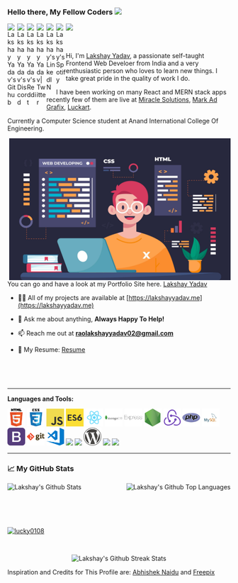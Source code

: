 ### Hello there, My Fellow Coders <img src="https://media.giphy.com/media/hvRJCLFzcasrR4ia7z/giphy.gif" width="25px">
<a href="https://github.com/Lucky0108">
  <img align="left" alt="Lakshay Yadav's Github" width="22px" src="https://raw.githubusercontent.com/peterthehan/peterthehan/master/assets/github.svg" />
</a>
<a href="https://discord.gg/FDSGrX2r4S">
  <img align="left" alt="Lakshay Yadav's Discord" width="22px" src="https://raw.githubusercontent.com/peterthehan/peterthehan/master/assets/discord.svg" />
</a>
<a href="https://twitter.com/lxkshay">
  <img align="left" alt="Lakshay Yadav's Reddit" width="22px" src="https://raw.githubusercontent.com/peterthehan/peterthehan/master/assets/reddit.svg" />
</a>
<a href="https://twitter.com/lxkshay">
  <img align="left" alt="Lakshay Yadav| Twitter" width="22px" src="https://raw.githubusercontent.com/peterthehan/peterthehan/master/assets/twitter.svg" />
</a>
<a href="https://www.linkedin.com/in/lakshay-yadav/">
  <img align="left" alt="Lakshay's LinkedIN" width="22px" src="https://raw.githubusercontent.com/peterthehan/peterthehan/master/assets/linkedin.svg" />
</a>
<a href="https://open.spotify.com/user/dv113m9r1r4mrntqfthjl9q84">
  <img align="left" alt="Lakshay's Spotify" width="22px" src="https://raw.githubusercontent.com/peterthehan/peterthehan/master/assets/spotify.svg" />
</a>

![](https://visitor-badge.glitch.me/badge?page_id=Lucky0108)

<br>

Hi, I'm [Lakshay Yadav](https://linkedin.com/lakshay-yadav/), a passionate self-taught Frontend Web Develoer from India and a very enthusiastic person who loves to learn new things. I take great pride in the quality of work I do.

I have been working on many React and MERN stack apps recently few of them are live at [Miracle Solutions](https://miracle-solutions.herokuapp.com/), [Mark Ad Grafix](https://mark-ad-grafix.herokuapp.com/), [Luckart](https://ecommclone.netlify.app/).

Currently a Computer Science student at Anand International College Of Engineering.

  <img align="right" alt="Code" src="https://raw.githubusercontent.com/Lucky0108/Lucky0108/master/img/codeView.jpg?raw=true" width="500" height="320" />

You can go and have a look at my Portfolio Site here. [Lakshay Yadav](https://lakshayyadav.me)

- 👨‍💻 All of my projects are available at [https://lakshayyadav.me](https://lakshayyadav.me)

- 💬 Ask me about anything, **Always Happy To Help!**

- 📫 Reach me out at **raolakshayyadav02@gmail.com**

- 📄 My Resume: [Resume](https://drive.google.com/file/d/1IZTzvX4qbST3QSNVrMzyKHYhrQY8YQ-J/view?usp=sharing)

<br> <br> <br>
<hr>

**Languages and Tools:**  

<code><img height="40" src="https://raw.githubusercontent.com/github/explore/80688e429a7d4ef2fca1e82350fe8e3517d3494d/topics/html/html.png"></code>
<code><img height="40" src="https://raw.githubusercontent.com/github/explore/80688e429a7d4ef2fca1e82350fe8e3517d3494d/topics/css/css.png"></code>
<code><img height="40" src="https://raw.githubusercontent.com/github/explore/80688e429a7d4ef2fca1e82350fe8e3517d3494d/topics/javascript/javascript.png"></code>
<code><img height="40" src="https://raw.githubusercontent.com/github/explore/80688e429a7d4ef2fca1e82350fe8e3517d3494d/topics/es6/es6.png"></code>
<code><img height="40" src="https://raw.githubusercontent.com/github/explore/80688e429a7d4ef2fca1e82350fe8e3517d3494d/topics/react/react.png"></code>
<code><img height="40" src="https://raw.githubusercontent.com/github/explore/80688e429a7d4ef2fca1e82350fe8e3517d3494d/topics/mongodb/mongodb.png"></code>
<code><img height="40" src="https://raw.githubusercontent.com/github/explore/80688e429a7d4ef2fca1e82350fe8e3517d3494d/topics/express/express.png"></code>
<code><img height="40" src="https://raw.githubusercontent.com/github/explore/80688e429a7d4ef2fca1e82350fe8e3517d3494d/topics/nodejs/nodejs.png"></code>
<code><img height="40" src="https://raw.githubusercontent.com/github/explore/80688e429a7d4ef2fca1e82350fe8e3517d3494d/topics/redux/redux.png"></code>
<code><img height="40" src="https://raw.githubusercontent.com/github/explore/80688e429a7d4ef2fca1e82350fe8e3517d3494d/topics/php/php.png"></code>
<code><img height="40" src="https://raw.githubusercontent.com/github/explore/80688e429a7d4ef2fca1e82350fe8e3517d3494d/topics/mysql/mysql.png"></code>
<code><img height="40" src="https://raw.githubusercontent.com/github/explore/80688e429a7d4ef2fca1e82350fe8e3517d3494d/topics/bootstrap/bootstrap.png"></code>
<code><img height="40" src="https://raw.githubusercontent.com/github/explore/80688e429a7d4ef2fca1e82350fe8e3517d3494d/topics/git/git.png"></code>
<code><img height="40" src="https://raw.githubusercontent.com/github/explore/80688e429a7d4ef2fca1e82350fe8e3517d3494d/topics/visual-studio-code/visual-studio-code.png"></code>
<code><img height="40" src="https://raw.githubusercontent.com/simple-icons/simple-icons/28f409f9502a010116fb00848ac8c71e5674dee3/icons/insomnia.svg"></code>
<code><img height="40" src="https://raw.githubusercontent.com/simple-icons/simple-icons/28f409f9502a010116fb00848ac8c71e5674dee3/icons/heroku.svg"></code>
<code><img height="40" src="https://raw.githubusercontent.com/github/explore/80688e429a7d4ef2fca1e82350fe8e3517d3494d/topics/wordpress/wordpress.png"></code>
<code><img height="40" src="https://raw.githubusercontent.com/simple-icons/simple-icons/28f409f9502a010116fb00848ac8c71e5674dee3/icons/adobephotoshop.svg"></code>
<code><img height="40" src="https://raw.githubusercontent.com/simple-icons/simple-icons/28f409f9502a010116fb00848ac8c71e5674dee3/icons/figma.svg"></code>

___

### 📈 My GitHub Stats

<p align="left"> 
<img src="https://github-readme-stats.vercel.app/api?username=Lucky0108&hide=stars,issues&show_icons=true&count_private=true&line_height=30&theme=dracula" alt="Lakshay's Github Stats">
<img align="right" src="https://github-readme-stats.vercel.app/api/top-langs/?username=Lucky0108" alt="Lakshay's Github Top Languages">
<br> <br> <br> <br> <br>
</p>
<p align="left"> <a href="https://github.com/ryo-ma/github-profile-trophy"><img src="https://github-profile-trophy.vercel.app/?username=lucky0108&margin-w=15&margin-h=15&no-bg=true&theme=onedark" alt="lucky0108" /></a> </p>
<br>
<p align="center"><img src="http://github-readme-streak-stats.herokuapp.com?user=Lucky0108&theme=dark&hide_border=true" alt="Lakshay's Github Streak Stats" ></p>

Inspiration and Credits for This Profile are: [Abhishek Naidu](https://github.com/abhisheknaiidu) and [Freepix](http://www.freepik.com)

